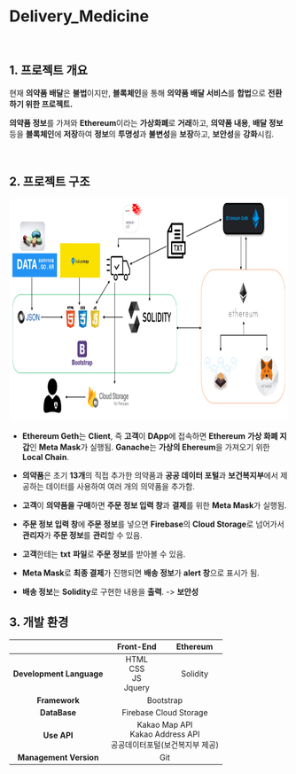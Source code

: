 # Delivery_Medicine<br><br>

## **1. 프로젝트 개요**

현재 **의약품 배달**은 **불법**이지만, **블록체인**을 통해 **의약품 배달 서비스**를 **합법**으로 **전환하기 위한 프로젝트.**

**의약품 정보**를 가져와 **Ethereum**이라는 **가상화폐**로 **거래**하고, **의약품 내용**, **배달 정보** 등을 **블록체인**에 **저장**하여 **정보**의 **투명성**과 **불변성**을 **보장**하고, **보안성**을 **강화**시킴.   

<br>

## **2. 프로젝트 구조**

<p align="center"><img src = readme_material/expended_project_summary.png width = 1000 height = 400/></p>

- **Ethereum Geth**는 **Client**, 즉 **고객**이 **DApp**에 접속하면 **Ethereum** **가상 화폐 지갑**인 **Meta Mask**가 실행됨. **Ganache**는 **가상의 Ehereum**을 가져오기 위한 **Local Chain**.

- **의약품**은 초기 **13개**의 직접 추가한 의약품과 **공공 데이터 포털**과 **보건복지부**에서 제공하는 데이터를 사용하여 여러 개의 의약품을 추가함.  


- **고객**이 **의약품을 구매**하면 **주문 정보 입력 창**과 **결제**를 위한 **Meta Mask**가 실행됨.  


- **주문 정보 입력 창**에 **주문 정보**를 넣으면 **Firebase**의 **Cloud Storage**로 넘어가서 **관리자**가 **주문 정보**를 **관리**할 수 있음.  


- **고객**한테는 **txt** **파일**로 **주문 정보**를 받아볼 수 있음.  


- **Meta Mask**로 **최종 결제**가 진행되면 **배송 정보**가 **alert 창**으로 표시가 됨.  


- **배송 정보**는 **Solidity**로 구현한 내용을 **출력**. -> **보안성**  

## **3. 개발 환경**  

<table>
    <thead align="center">
        <tr align="center">
            <th>  </th>
            <th>Front-End</th>
            <th>Ethereum</th>
        </tr>
    </thead>
    <tbody align="center">
        <tr>
            <td><b> Development Language </b></td>
            <td>HTML<br>CSS<br>JS<br>Jquery</td>
            <td>Solidity</td>
        </tr>
        <tr>
            <td><b> Framework </b></td>
            <td colspan=4> Bootstrap </td>
        </tr>
        <tr>
            <td><b> DataBase </b></td>
            <td colspan=4>Firebase Cloud Storage</td>
        </tr>
        <tr>
            <td><b> Use API </b></td>
            <td colspan=4>Kakao Map API<br>Kakao Address API<br>공공데이터포털(보건복지부 제공)</td>
        </tr>
        <tr>
            <td><b> Management Version </b></td>
            <td colspan=4>Git</td>
        </tr>
    </tbody>
</table>
